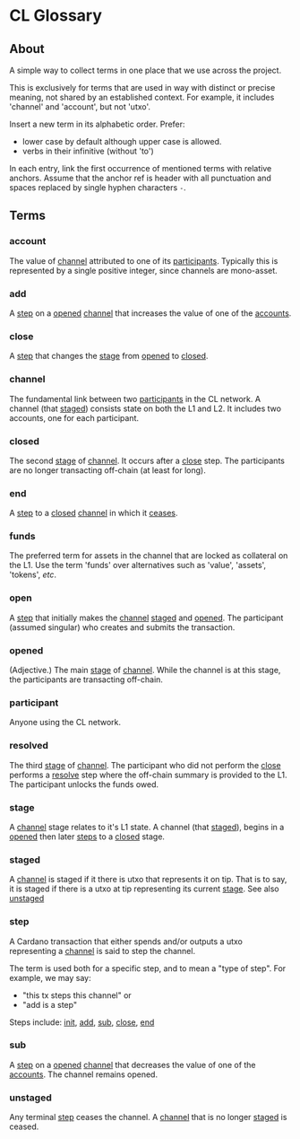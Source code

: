 # CL Glossary

## About

A simple way to collect terms in one place that we use across the project.

This is exclusively for terms that are used in way with distinct or precise
meaning, not shared by an established context. For example, it includes
'channel' and 'account', but not 'utxo'.

Insert a new term in its alphabetic order. Prefer:

- lower case by default although upper case is allowed.
- verbs in their infinitive (without 'to')

In each entry, link the first occurrence of mentioned terms with relative
anchors. Assume that the anchor ref is header with all punctuation and spaces
replaced by single hyphen characters `-`.

## Terms

### account

The value of [channel](#channel) attributed to one of its
[participants](#participant). Typically this is represented by a single positive
integer, since channels are mono-asset.

### add

A [step](#step) on a [opened](#opened) [channel](#channel) that increases the
value of one of the [accounts](#account).

### close

A [step](#step) that changes the [stage](#stage) from [opened](#opened) to
[closed](#closed).

### channel

The fundamental link between two [participants](#participant) in the CL network.
A channel (that [staged](#staged)) consists state on both the L1 and L2. It
includes two accounts, one for each participant.

### closed

The second [stage](#stage) of [channel](#channel). It occurs after a
[close](#close) step. The participants are no longer transacting off-chain (at
least for long).

### end

A [step](#step) to a [closed](#closed) [channel](#channel) in which it
[ceases](#unstaged).

### funds

The preferred term for assets in the channel that are locked as collateral on
the L1. Use the term 'funds' over alternatives such as 'value', 'assets',
'tokens', _etc_.

### open

A [step](#step) that initially makes the [channel](#channel) [staged](#staged)
and [opened](#opened). The participant (assumed singular) who creates and
submits the transaction.

### opened

(Adjective.) The main [stage](#stage) of [channel](#channel). While the channel
is at this stage, the participants are transacting off-chain.

### participant

Anyone using the CL network.

### resolved

The third [stage](#stage) of [channel](#channel). The participant who did not
perform the [close](#close) performs a [resolve](#resolve) step where the
off-chain summary is provided to the L1. The participant unlocks the funds owed.

### stage

A [channel](#channel) stage relates to it's L1 state. A channel (that
[staged](#staged)), begins in a [opened](#opened) then later [steps](#step) to a
[closed](#closed) stage.

### staged

A [channel](#channel) is staged if it there is utxo that represents it on tip.
That is to say, it is staged if there is a utxo at tip representing its current
[stage](#stage). See also [unstaged](#unstaged)

### step

A Cardano transaction that either spends and/or outputs a utxo representing a
[channel](#channel) is said to step the channel.

The term is used both for a specific step, and to mean a "type of step". For
example, we may say:

- "this tx steps this channel" or
- "add is a step"

Steps include: [init](#init), [add](#add), [sub](#sub), [close](#close),
[end](#end)

### sub

A [step](#step) on a [opened](#opened) [channel](#channel) that decreases the
value of one of the [accounts](#account). The channel remains opened.

### unstaged

Any terminal [step](#step) ceases the channel. A [channel](#channel) that is no
longer [staged](#staged) is ceased.
